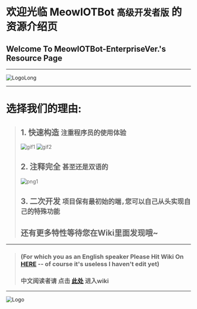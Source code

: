 # 欢迎光临 MeowIOTBot `高级开发者版` 的资源介绍页
## Welcome To MeowIOTBot-EnterpriseVer.'s Resource Page

***
![LogoLong](https://github.com/DavidSciMeow/MeowIOTBot/blob/main/githubImgFolder/LogoLong.png)
***
# 选择我们的理由:
> ## 1. 快速构造 `注重程序员的使用体验`
> ![gif1](https://github.com/DavidSciMeow/MeowIOTBot/blob/main/githubImgFolder/_gif1.gif)
> ![gif2](https://github.com/DavidSciMeow/MeowIOTBot/blob/main/githubImgFolder/_gif2.gif)
> ## 2. 注释完全 `甚至还是双语的`
> ![png1](https://github.com/DavidSciMeow/MeowIOTBot/blob/main/githubImgFolder/_com1.png)
> ## 3. 二次开发 `项目保有最初始的端,您可以自己从头实现自己的特殊功能`
> ## 还有更多特性等待您在Wiki里面发现哦~
***
> ### (For which you as an English speaker Please Hit Wiki On [HERE]() -- of course it's useless I haven't edit yet)  
> ### 中文阅读者请 点击 [此处](https://github.com/DavidSciMeow/MeowIOTBot/wiki) 进入wiki
***
![Logo](https://github.com/DavidSciMeow/MeowIOTBot/blob/main/githubImgFolder/Logo.png)
